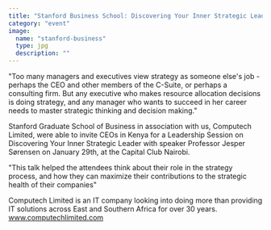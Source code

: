 ```yaml
---
title: "Stanford Business School: Discovering Your Inner Strategic Leader"
category: "event"
image:
  name: "stanford-business"
  type: jpg
  description: ""
---
```


"Too many managers and executives view strategy as someone else's job - perhaps the CEO and other members of the C-Suite, or perhaps a consulting firm. But any executive who makes resource allocation decisions is doing strategy, and any manager who wants to succeed in her career needs to master strategic thinking and decision making."
 
Stanford Graduate School of Business in association with us, Computech Limited, were able to invite CEOs in Kenya for a Leadership Session on Discovering Your Inner Strategic Leader with speaker Professor Jesper Sørensen on January 29th, at the Capital Club Nairobi.
 
"This talk helped the attendees think about their role in the strategy process, and how they can maximize their contributions to the strategic health of their companies"
 
Computech Limited is an IT company looking into doing more than providing IT solutions across East and Southern Africa for over 30 years. www.computechlimited.com
 